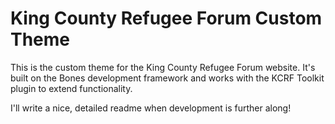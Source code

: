 # King County Refugee Forum Custom Theme

This is the custom theme for the King County Refugee Forum website. It's 
built on the Bones development framework and works with the KCRF Toolkit
plugin to extend functionality.

I'll write a nice, detailed readme when development is further along!